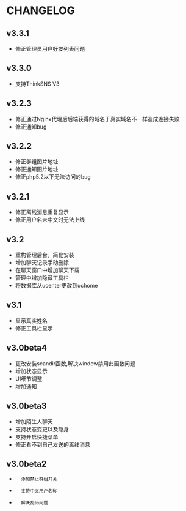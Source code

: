 CHANGELOG
=========================

v3.3.1
-----------------------------
* 修正管理员用户好友列表问题

v3.3.0
-----------------------------
* 支持ThinkSNS V3

v3.2.3
-----------------------------
*	修正通过Nginx代理后后端获得的域名于真实域名不一样造成连接失败
*	修正通知bug

v3.2.2
-----------------------------
*	修正群组图片地址
*	修正通知图片地址
*	修正php5.2以下无法访问的bug


v3.2.1
-----------------------------
*	修正离线消息重复显示
*	修正用户名未中文时无法上线


v3.2
-----------------------------
*	重构管理后台，简化安装
*	增加聊天记录手动删除
*	在聊天窗口中增加聊天下载
*	管理中增加隐藏工具栏
*	将数据库从ucenter更改到uchome


v3.1
------------------------------
*	显示真实姓名
*	修正工具栏显示


v3.0beta4
------------------------------
*	更改安装scandir函数,解决window禁用此函数问题
*	增加状态显示
*	UI细节调整
*	增加通知


v3.0beta3
-------------------------------
*	增加陌生人聊天
*	支持状态变更以及隐身
*	支持开启快捷菜单
*	修正看不到自己发送的离线消息


v3.0beta2
-------------------------------
*       添加禁止群组开关
*       支持中文用户名称
*       解决乱码问题


